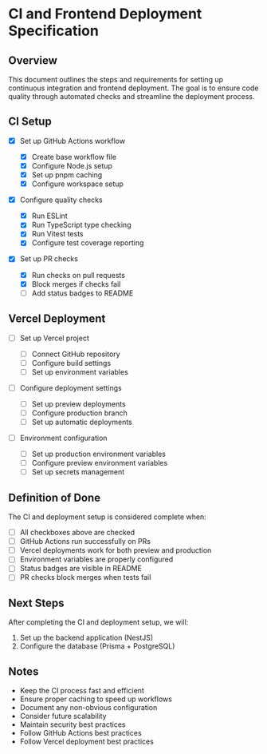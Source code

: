 # CI and Frontend Deployment Specification

## Overview

This document outlines the steps and requirements for setting up continuous integration and frontend deployment. The goal is to ensure code quality through automated checks and streamline the deployment process.

## CI Setup

- [x] Set up GitHub Actions workflow

  - [x] Create base workflow file
  - [x] Configure Node.js setup
  - [x] Set up pnpm caching
  - [x] Configure workspace setup

- [x] Configure quality checks

  - [x] Run ESLint
  - [x] Run TypeScript type checking
  - [x] Run Vitest tests
  - [x] Configure test coverage reporting

- [x] Set up PR checks
  - [x] Run checks on pull requests
  - [x] Block merges if checks fail
  - [ ] Add status badges to README

## Vercel Deployment

- [ ] Set up Vercel project

  - [ ] Connect GitHub repository
  - [ ] Configure build settings
  - [ ] Set up environment variables

- [ ] Configure deployment settings

  - [ ] Set up preview deployments
  - [ ] Configure production branch
  - [ ] Set up automatic deployments

- [ ] Environment configuration
  - [ ] Set up production environment variables
  - [ ] Configure preview environment variables
  - [ ] Set up secrets management

## Definition of Done

The CI and deployment setup is considered complete when:

- [ ] All checkboxes above are checked
- [ ] GitHub Actions run successfully on PRs
- [ ] Vercel deployments work for both preview and production
- [ ] Environment variables are properly configured
- [ ] Status badges are visible in README
- [ ] PR checks block merges when tests fail

## Next Steps

After completing the CI and deployment setup, we will:

1. Set up the backend application (NestJS)
2. Configure the database (Prisma + PostgreSQL)

## Notes

- Keep the CI process fast and efficient
- Ensure proper caching to speed up workflows
- Document any non-obvious configuration
- Consider future scalability
- Maintain security best practices
- Follow GitHub Actions best practices
- Follow Vercel deployment best practices
